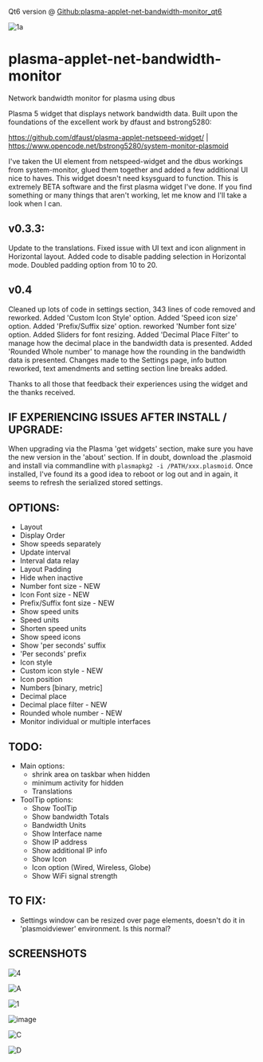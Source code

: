 Qt6 version @ [Github:plasma-applet-net-bandwidth-monitor_qt6](https://github.com/LeeVD/plasma-applet-net-bandwidth-monitor_qt6)


![1a](https://user-images.githubusercontent.com/72889808/217653034-4ed63b12-875b-4001-84f7-b3159d933a99.png)

# plasma-applet-net-bandwidth-monitor
Network bandwidth monitor for plasma using dbus


Plasma 5 widget that displays network bandwidth data. Built upon the foundations of the excellent work by dfaust and bstrong5280:

https://github.com/dfaust/plasma-applet-netspeed-widget/  |  https://www.opencode.net/bstrong5280/system-monitor-plasmoid

I've taken the UI element from netspeed-widget and the dbus workings from system-monitor, glued them together and added a few additional UI nice to haves. This widget doesn't need ksysguard to function.
This is extremely BETA software and the first plasma widget I've done. If you find something or many things that aren't working, let me know and I'll take a look when I can.


## v0.3.3:
Update to the translations.  Fixed issue with UI text and icon alignment in Horizontal layout.  Added code to disable padding selection in Horizontal mode.  Doubled padding option from 10 to 20. 

## v0.4
Cleaned up lots of code in settings section, 343 lines of code removed and reworked.
Added 'Custom Icon Style' option.
Added 'Speed icon size' option.
Added 'Prefix/Suffix size' option.
reworked 'Number font size' option.
Added Sliders for font resizing.
Added 'Decimal Place Filter' to manage how the decimal place in the bandwidth data is presented.
Added 'Rounded Whole number' to manage how the rounding in the bandwidth data is presented.
Changes made to the Settings page, info button reworked, text amendments and setting section line breaks added. 




Thanks to all those that feedback their experiences using the widget and the thanks received.


## IF EXPERIENCING ISSUES AFTER INSTALL / UPGRADE:
When upgrading via the Plasma 'get widgets' section, make sure you have the new version in the 'about' section.  If in doubt, download the .plasmoid and install via commandline with ``` plasmapkg2 -i /PATH/xxx.plasmoid ```.  Once installed, I've found its a good idea to reboot or log out and in again, it seems to refresh the serialized stored settings.


## OPTIONS:
- Layout
- Display Order
- Show speeds separately
- Update interval
- Interval data relay
- Layout Padding
- Hide when inactive
- Number font size - NEW
- Icon Font size - NEW  
- Prefix/Suffix font size - NEW 
- Show speed units
- Speed units
- Shorten speed units 
- Show speed icons
- Show 'per seconds' suffix
- 'Per seconds' prefix
- Icon style
- Custom icon style - NEW
- Icon position
- Numbers [binary, metric]
- Decimal place
- Decimal place filter - NEW
- Rounded whole number - NEW
- Monitor individual or multiple interfaces


## TODO:
- Main options:
    - shrink area on taskbar when hidden
    - minimum activity for hidden
    - Translations
- ToolTip options:
    - Show ToolTip 
    - Show bandwidth Totals
    - Bandwidth Units
    - Show Interface name
    - Show IP address
    - Show additional IP info
    - Show Icon
    - Icon option (Wired, Wireless, Globe)
    - Show WiFi signal strength

## TO FIX:
- Settings window can be resized over page elements, doesn't do it in 'plasmoidviewer' environment. Is this normal?



## SCREENSHOTS
![4](https://user-images.githubusercontent.com/72889808/209709200-9f4c045e-2b54-4fb3-9758-62c4096e8fc9.png)

![A](https://user-images.githubusercontent.com/72889808/217652964-20a0556a-a403-40e5-9e54-5a49bdb83fd5.png)

![1](https://user-images.githubusercontent.com/72889808/209696486-0419dd51-f7c8-47a4-aba6-1f2fc4590812.png)

![image](https://github.com/LeeVD/plasma-applet-net-bandwidth-monitor/assets/72889808/c334ca8e-ec56-4fda-81db-35adb84ca692)

![C](https://user-images.githubusercontent.com/72889808/217652754-07799096-c390-4bde-a974-8632371cd54d.png)

![D](https://user-images.githubusercontent.com/72889808/217654861-3e6d21ac-91bd-41eb-a592-5aedf321624b.png)


